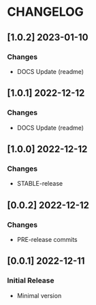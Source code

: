 # CHANGELOG

## [1.0.2] 2023-01-10
### Changes

- DOCS Update (readme)

## [1.0.1] 2022-12-12
### Changes

- DOCS Update (readme)

## [1.0.0] 2022-12-12
### Changes

- STABLE-release

## [0.0.2] 2022-12-12
### Changes

- PRE-release commits

## [0.0.1] 2022-12-11
### Initial Release

- Minimal version
